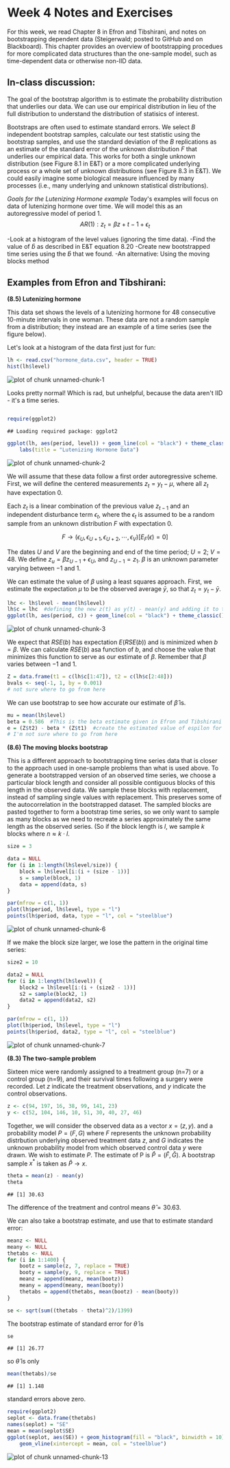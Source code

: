 Week 4 Notes and Exercises
========================================================
For this week, we read Chapter 8 in Efron and Tibshirani, and notes on bootstrapping dependent data (Steigerwald; posted to GitHub and on Blackboard).  This chapter provides an overview of bootstrapping procedues for more complicated data structures than the one-sample model, such as time-dependent data or otherwise non-IID data.

In-class discussion:
---------------------

The goal of the bootstrap algorithm is to estimate the probability distribution that underlies our data.  We can use our empirical distribution in lieu of the full distribution to understand the distribution of statisics of interest.

Bootstraps are often used to estimate standard errors.  We select $B$ independent bootstrap samples, calculate our test statistic using the bootstrap samples, and use the standard deviation of the $B$ replications as an estimate of the standard error of the unknown distribution $F$ that underlies our empirical data.  This works for both a single unknown distribution (see Figure 8.1 in E&T) or a more complicated underlying process or a whole set of unknown distributions (see Figure 8.3 in E&T). We could easily imagine some biological measure influenced by many processes (i.e., many underlying and unknown statistical distributions). 

*Goals for the Lutenizing Hormone example*
Today's examples will focus on data of lutenizing hormone over time.  We will model this as an autoregressive model of period 1.
$$
AR(1): z_{t} = \beta z+{t-1} + \epsilon_{t}
$$

-Look at a histogram of the level values (ignoring the time data).
-Find the value of $\hat{b}$ as described in E&T equation 8.20
-Create new bootstrapped time series using the $\hat{b}$ that we found.
-An alternative: Using the moving blocks method


Examples from Efron and Tibshirani:
---------------------

**(8.5) Lutenizing hormone**

This data set shows the levels of a lutenizing hormone for 48 consecutive 10-minute intervals in one woman.  These data are not a random sample from a distribution; they instead are an example of a time series (see the figure below). 

Let's look at a histogram of the data first just for fun:

```r
lh <- read.csv("hormone_data.csv", header = TRUE)
hist(lh$level)
```

![plot of chunk unnamed-chunk-1](figure/unnamed-chunk-1.png) 


Looks pretty normal!  Which is rad, but unhelpful, because the data aren't IID - it's a time series.


```r

require(ggplot2)
```

```
## Loading required package: ggplot2
```

```r
ggplot(lh, aes(period, level)) + geom_line(col = "black") + theme_classic() + 
    labs(title = "Lutenizing Hormone Data")
```

![plot of chunk unnamed-chunk-2](figure/unnamed-chunk-2.png) 


We will assume that these data follow a first order autoregressive scheme.  First, we will define the centered measurements $z_{t}=y_{t}-\mu$, where all $z_{t}$ have expectation $0$.

Each $z_{t}$ is a linear combination of the previous value $z_{t-1}$ and an independent disturbance term $\epsilon_{t}$, where the $\epsilon_{t}$ is assumed to be a random sample from an unknown distribution $F$ with expectation $0$.

$$F \rightarrow (\epsilon_{U}, \epsilon_{U+1}, \epsilon_{U+2}, \cdots, \epsilon_{V})  
[E_{F}(\epsilon)=0]$$

The dates $U$ and $V$ are the beginning and end of the time period; $U=2$; $V=48$.  We define $z_{u} = \beta z_{U-1} + \epsilon_{U}$, and $z_{U-1} = z_{1}$. $\beta$ is an unknown parameter varying between $-1$ and $1$. 

We can estimate the value of $\beta$ using a least squares approach.  First, we estimate the expectation $\mu$ to be the observed average $\bar{y}$, so that $z_{t} = y_{t} - \bar{y}$.


```r
lhc <- lh$level - mean(lh$level)
lh$c = lhc  #defining the new z(t) as y(t) - mean(y) and adding it to the existing data frame
ggplot(lh, aes(period, c)) + geom_line(col = "black") + theme_classic() + labs(title = "Centered Data")  #plot z
```

![plot of chunk unnamed-chunk-3](figure/unnamed-chunk-3.png) 


We expect that $RSE(b)$ has expectation $E(RSE(b))$ and is minimized when $b = \beta$.  We can calculate $RSE(b)$ asa function of $b$, and choose the value that minimizes this function to serve as our estimate of $\beta$.  Remember that $\beta$ varies between $-1$ and $1$.

```r
Z = data.frame(t1 = c(lh$c[1:47]), t2 = c(lh$c[2:48]))
bvals <- seq(-1, 1, by = 0.001)
# not sure where to go from here
```


We can use bootstrap to see how accurate our estimate of $\hat{\beta}$ is.  


```r
mu = mean(lh$level)
beta = 0.586  #This is the beta estimate given in Efron and Tibshirani
e = (Z$t2) - beta * (Z$t1)  #create the estimated value of espilon for each t
# I'm not sure where to go from here
```


**(8.6) The moving blocks bootstrap**

This is a different approach to bootstrapping time series data that is closer to the approach used in one-sample problems than what is used above.  To generate a bootstrapped version of an observed time series, we choose a particular block length and consider all possible contiguous blocks of this length in the observed data.  We sample these blocks with replacement, instead of sampling single values with replacement.  This preserves some of the autocorrelation in the bootstrapped dataset.  The sampled blocks are pasted together to form a bootstrap time series, so we only want to sample as many blocks as we need to recreate a series approximately the same length as the observed series.  (So if the block length is $l$, we sample $k$ blocks where $n \approx k \cdot l$. 



```r
size = 3

data = NULL
for (i in 1:length(lh$level/size)) {
    block = lh$level[i:(i + (size - 1))]
    s = sample(block, 1)
    data = append(data, s)
}

par(mfrow = c(1, 1))
plot(lh$period, lh$level, type = "l")
points(lh$period, data, type = "l", col = "steelblue")
```

![plot of chunk unnamed-chunk-6](figure/unnamed-chunk-6.png) 


If we make the block size larger, we lose the pattern in the original time series:


```r
size2 = 10

data2 = NULL
for (i in 1:length(lh$level)) {
    block2 = lh$level[i:(i + (size2 - 1))]
    s2 = sample(block2, 1)
    data2 = append(data2, s2)
}

par(mfrow = c(1, 1))
plot(lh$period, lh$level, type = "l")
points(lh$period, data2, type = "l", col = "steelblue")
```

![plot of chunk unnamed-chunk-7](figure/unnamed-chunk-7.png) 



**(8.3) The two-sample problem**

Sixteen mice were randomly assigned to a treatment group (n=7) or a control group (n=9), and their survival times following a surgery were recorded.  Let $z$ indicate the treatment observations, and $y$ indicate the control observations.


```r
z <- c(94, 197, 16, 38, 99, 141, 23)
y <- c(52, 104, 146, 10, 51, 30, 40, 27, 46)
```


Together, we will consider the observed data as a vector $x=(z,y).$ and a probability model $P=(F,G)$ where $F$ represents the unknown probability distrbution underlying observed treatment data $z$, and $G$ indicates the unknown probability model from which observed control data $y$ were drawn.  We wish to estimate $P$.  The estimate of P is $\hat{P}=(\hat{F}, \hat{G})$.  A bootstrap sample $x^{*}$ is taken as $\hat{P} \rightarrow x$.  


```r
theta = mean(z) - mean(y)
theta
```

```
## [1] 30.63
```


The difference of the treatment and control means $\hat{\theta}= 30.63$.  

We can also take a bootstrap estimate, and use that to estimate standard error:


```r
meanz <- NULL
meany <- NULL
thetabs <- NULL
for (i in 1:1400) {
    bootz = sample(z, 7, replace = TRUE)
    booty = sample(y, 9, replace = TRUE)
    meanz = append(meanz, mean(bootz))
    meany = append(meany, mean(booty))
    thetabs = append(thetabs, mean(bootz) - mean(booty))
}

se <- sqrt(sum((thetabs - theta)^2)/1399)
```


The bootstrap estimate of standard error for $\hat{\theta}$ is

```r
se
```

```
## [1] 26.77
```


so $\hat{\theta}$ is only


```r
mean(thetabs)/se
```

```
## [1] 1.148
```


standard errors above zero.  


```r
require(ggplot2)
seplot <- data.frame(thetabs)
names(seplot) = "SE"
mean = mean(seplot$SE)
ggplot(seplot, aes(SE)) + geom_histogram(fill = "black", binwidth = 10) + theme_classic() + 
    geom_vline(xintercept = mean, col = "steelblue")
```

![plot of chunk unnamed-chunk-13](figure/unnamed-chunk-13.png) 


